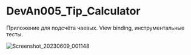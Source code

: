 # DevAn005_Tip_Calculator

Приложение для подсчёта чаевых. View binding, инструментальные тесты.

![Screenshot_20230609_001148](https://github.com/Robomez/DevAn005_Tip_Calculator/assets/108117314/721bc1b2-4768-4257-b579-27ab297580d2)
